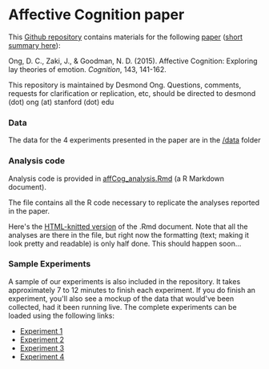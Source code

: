 
# Affective Cognition paper

This [Github repository](https://github.com/desmond-ong/affCog/) contains materials for the following [paper](http://www.sciencedirect.com/science/article/pii/S0010027715300196) ([short summary here](http://web.stanford.edu/~dco/research_affCog.html)):

Ong, D. C., Zaki, J., & Goodman, N. D. (2015). Affective Cognition: Exploring lay theories of emotion. *Cognition*, 143, 141-162. 

This repository is maintained by Desmond Ong. Questions, comments, requests for clarification or replication, etc, should be directed to desmond (dot) ong (at) stanford (dot) edu



### Data

The data for the 4 experiments presented in the paper are in the [/data](https://github.com/desmond-ong/affCog/tree/master/data) folder



### Analysis code

Analysis code is provided in [affCog_analysis.Rmd](https://github.com/desmond-ong/affCog/blob/master/affCog_analysis.Rmd) (a R Markdown document). 

The file contains all the R code necessary to replicate the analyses reported in the paper.

Here's the [HTML-knitted version](http://rawgit.com/desmond-ong/affCog/master/affCog_analysis.html) of the .Rmd document.
Note that all the analyses are there in the file, but right now the formatting (text; making it look pretty and readable) is only half done. This should happen soon...




### Sample Experiments

A sample of our experiments is also included in the repository. It takes approximately 7 to 12 minutes to finish each experiment. If you do finish an experiment, you'll also see a mockup of the data that would've been collected, had it been running live. The complete experiments can be loaded using the following links:

- [Experiment 1](http://rawgit.com/desmond-ong/affCog/master/Experiment1/index.html)
- [Experiment 2](http://rawgit.com/desmond-ong/affCog/master/Experiment2/index.html)
- [Experiment 3](http://rawgit.com/desmond-ong/affCog/master/Experiment3/index.html)
- [Experiment 4](http://rawgit.com/desmond-ong/affCog/master/Experiment4/index.html)


<!-- Or alternatively, 

- Experiment 1: http://htmlpreview.github.io/?https://github.com/desmond-ong/affCog/blob/master/Experiment1/index.html
- Experiment 2: http://htmlpreview.github.io/?https://github.com/desmond-ong/affCog/blob/master/Experiment2/index.html
- Experiment 3: http://htmlpreview.github.io/?https://github.com/desmond-ong/affCog/blob/master/Experiment3/index.html
- Experiment 4: http://htmlpreview.github.io/?https://github.com/desmond-ong/affCog/blob/master/Experiment4/index.html
 -->





